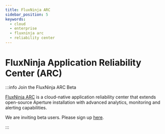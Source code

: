 ```yaml
---
title: FluxNinja ARC
sidebar_position: 5
keywords:
  - cloud
  - enterprise
  - fluxninja arc
  - reliability center
---
```


# FluxNinja Application Reliability Center (ARC)

:::info Join the FluxNinja ARC Beta

[FluxNinja ARC](https://www.fluxninja.com/platform) is a cloud-native
application reliability center that extends open-source Aperture installation
with advanced analytics, monitoring and alerting capabilities.

We are inviting beta users. Please sign up
[here](https://app.fluxninja.com/sign-up).

:::
